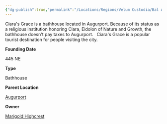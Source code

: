 ```yaml
---
{"dg-publish":true,"permalink":"/Locations/Regions/Velum Custodia/Bal Ascetica/Settlements/Augurport/Ciaras Grace, Massage and Spa/"}
---
```


Ciara's Grace is a bathhouse located in Augurport. Because of its status as a religious institution honoring Ciara, Eidolon of Nature and Growth, the bathhouse doesn't pay taxes to Augurport.   Ciara's Grace is a popular tourist destination for people visiting the city.

**Founding Date**

445 NE

**Type**

Bathhouse

**Parent Location**

[Augurport](/w/ambr-yn-jacklerogue89/a/augurport-settlement)

**Owner**

[Marigold Highcrest](/w/ambr-yn-jacklerogue89/a/marigold-highcrest-person)